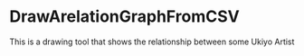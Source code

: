 # DrawArelationGraphFromCSV
This is a drawing tool that shows the relationship between some Ukiyo Artist 

